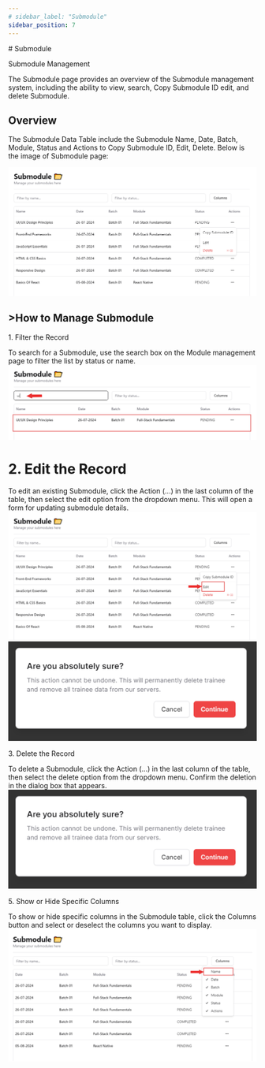 ```yaml
---
# sidebar_label: "Submodule"
sidebar_position: 7
---
```


<link rel="stylesheet" href="path/to/custom.css"/>
<div class="ml-5">
# Submodule

<p class="font-light mt-5">Submodule Management</p>
<div class="mt-5">The Submodule page provides an overview of the Submodule management system, including the ability to view, search, Copy Submodule ID edit, and delete Submodule.</div>

## Overview

<div class="mt-5">The Submodule Data Table include the Submodule Name, Date, Batch, Module, Status and Actions to Copy Submodule ID, Edit, Delete. Below is the image of Submodule page:</div>

<img src="https://github.com/aisaanwar62/Docusaurus-document/blob/main/static/img/submodule.png?raw=true
" class="w-auto h-auto my-8 border shadow-md"/>

## >How to Manage Submodule

<p class="font-semibold mt-3">1. Filter the Record</p>
<div class="mt-5">To search for a Submodule, use the search box on the Module management page to filter the list by status or name.</div>
<img src="https://github.com/aisaanwar62/Docusaurus-document/blob/main/static/img/submodule-filter.png?raw=true
" class="w-auto h-auto my-8 border shadow-md"/>

<h1 class="font-semibold mt-3">2. Edit the Record</h1>
<div class="mt-5">To edit an existing Submodule, click the Action (...) in the last column of the table, then select the edit option from the dropdown menu. This will open a form for updating submodule details.</div>
<img src="https://github.com/aisaanwar62/Docusaurus-document/blob/main/static/img/edit-submodule-action.png?raw=true
" class="w-auto h-auto my-8 border shadow-md"/>
<img src="https://github.com/aisaanwar62/Docusaurus-document/blob/main/static/img/submoduledeletion.png?raw=true
" class="w-auto h-auto my-8 border shadow-md"/>

<p class="font-semibold mt-3">3. Delete the Record</p>
<div class="mt-5">To delete a Submodule, click the Action (...) in the last column of the table, then select the delete option from the dropdown menu. Confirm the deletion in the dialog box that appears.</div>
<img src="https://github.com/aisaanwar62/Docusaurus-document/blob/main/static/img/submoduledeletion.png?raw=true
" class="w-auto h-auto my-8 border shadow-md"/>

<p class="font-semibold mt-3">5. Show or Hide Specific Columns</p>
<div class="mt-5">To show or hide specific columns in the Submodule table, click the Columns button and select or deselect the columns you want to display.</div>
<img src="https://github.com/aisaanwar62/Docusaurus-document/blob/main/static/img/trainer-submodule-column.png?raw=true
" class="w-auto h-auto my-8 border shadow-md"/>

</div>
